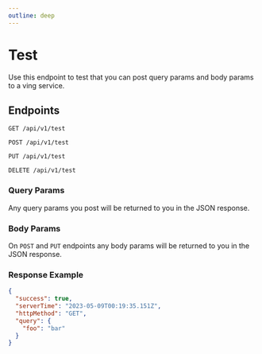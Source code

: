 ```yaml
---
outline: deep
---
```

# Test
Use this endpoint to test that you can post query params and body params to a ving service.

## Endpoints

```
GET /api/v1/test
```
```
POST /api/v1/test
```
```
PUT /api/v1/test
```
```
DELETE /api/v1/test
```

### Query Params
Any query params you post will be returned to you in the JSON response.

### Body Params
On `POST` and `PUT` endpoints any body params will be returned to you in the JSON response.

### Response Example

```json
{
  "success": true,
  "serverTime": "2023-05-09T00:19:35.151Z",
  "httpMethod": "GET",
  "query": {
    "foo": "bar"
  }
}
```